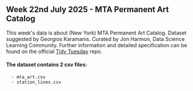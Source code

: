## Week 22nd July 2025 - MTA Permanent Art Catalog

This week's data is about (New York) MTA Permanent Art Catalog. 
Dataset suggested by Georgios Karamanis. Curated by Jon Harmon, Data Science Learning Community.
Further information and detailed specification can be found on the official [Tidy Tuesday](https://github.com/rfordatascience/tidytuesday/tree/main/data/2025/2025-07-22) repo.


#### The dataset contains 2 csv files: 
      - mta_art.csv
      - station_lines.csv
